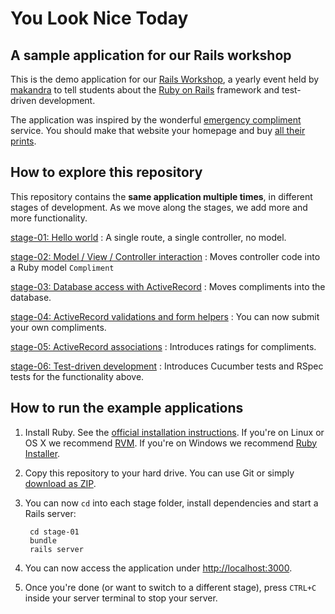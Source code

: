 You Look Nice Today
===================

A sample application for our Rails workshop
-------------------------------------------

This is the demo application for our [Rails Workshop](http://railsworkshop.makandra.de), a yearly event
held by [makandra](http://www.makandra.com/) to tell students about
the [Ruby on Rails](http://rubyonrails.org/) framework and test-driven development.

The application was inspired by the wonderful [emergency compliment](http://emergencycompliment.com/) service.
You should make that website your homepage and buy [all their prints](http://society6.com/emergencycompliment).


How to explore this repository
------------------------------

This repository contains the **same application multiple times**, in different stages of development.
As we move along the stages, we add more and more functionality.

[stage-01: Hello world](stage-01)
: A single route, a single controller, no model.

[stage-02: Model / View / Controller interaction](stage-02)
: Moves controller code into a Ruby model `Compliment`

[stage-03: Database access with ActiveRecord](stage-03)
: Moves compliments into the database.

[stage-04: ActiveRecord validations and form helpers](stage-04)
: You can now submit your own compliments.

[stage-05: ActiveRecord associations](stage-05)
: Introduces ratings for compliments.

[stage-06: Test-driven development](stage-06)
: Introduces Cucumber tests and RSpec tests for the functionality above.


How to run the example applications
-----------------------------------

1. Install Ruby. See the [official installation instructions](http://www.ruby-lang.org/en/installation#rvm).
   If you're on Linux or OS X we recommend [RVM](http://rvm.io/). If you're on Windows we recommend
   [Ruby Installer](http://rubyinstaller.org/).

2. Copy this repository to your hard drive. You can use Git or simply [download as ZIP](https://github.com/makandra/nice/archive/master.zip).

3. You can now `cd` into each stage folder, install dependencies and start a Rails server:

        cd stage-01
        bundle
        rails server

4. You can now access the application under <http://localhost:3000>.

5. Once you're done (or want to switch to a different stage), press `CTRL+C` inside your server terminal to stop your server.

